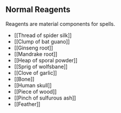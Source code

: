 ## Normal Reagents
Reagents are material components for spells.
- [[Thread of spider silk]]
- [[Clump of bat guano]]
- [[Ginseng root]]
- [[Mandrake root]]
- [[Heap of sporal powder]]
- [[Sprig of wolfsbane]]
- [[Clove of garlic]]
- [[Bone]]
- [[Human skull]]
- [[Piece of wood]]
- [[Pinch of sulfurous ash]]
- [[Feather]]
